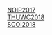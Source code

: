 <a href="NOIP.html">NOIP2017</a><br/>
<a href="THUWC.html">THUWC2018</a><br/>
<a href="SCOI.html">SCOI2018</a><br/>